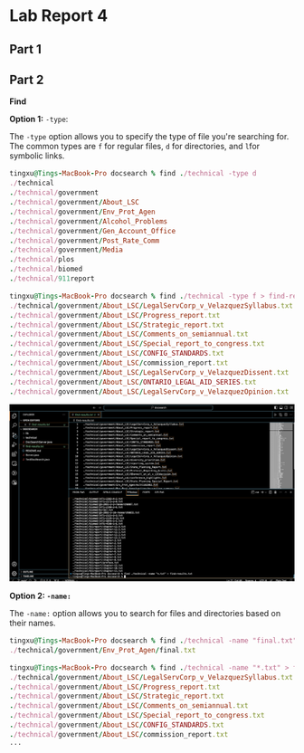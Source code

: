 # Lab Report 4

## Part 1

## Part 2

**Find**

**Option 1:** `-type`: 

The `-type` option allows you to specify the type of file you're searching for. The common types are `f` for regular files, `d` for directories, and `l`for symbolic links.

```ruby
tingxu@Tings-MacBook-Pro docsearch % find ./technical -type d
./technical
./technical/government
./technical/government/About_LSC
./technical/government/Env_Prot_Agen
./technical/government/Alcohol_Problems
./technical/government/Gen_Account_Office
./technical/government/Post_Rate_Comm
./technical/government/Media
./technical/plos
./technical/biomed
./technical/911report
```

```ruby
tingxu@Tings-MacBook-Pro docsearch % find ./technical -type f > find-results.txt
./technical/government/About_LSC/LegalServCorp_v_VelazquezSyllabus.txt
./technical/government/About_LSC/Progress_report.txt
./technical/government/About_LSC/Strategic_report.txt
./technical/government/About_LSC/Comments_on_semiannual.txt
./technical/government/About_LSC/Special_report_to_congress.txt
./technical/government/About_LSC/CONFIG_STANDARDS.txt
./technical/government/About_LSC/commission_report.txt
./technical/government/About_LSC/LegalServCorp_v_VelazquezDissent.txt
./technical/government/About_LSC/ONTARIO_LEGAL_AID_SERIES.txt
./technical/government/About_LSC/LegalServCorp_v_VelazquezOpinion.txt
```

![Image](lab5-1.png)

**Option 2: `-name:`**

The `-name:` option allows you to search for files and directories based on their names.

```ruby
tingxu@Tings-MacBook-Pro docsearch % find ./technical -name "final.txt"
./technical/government/Env_Prot_Agen/final.txt
```

```ruby
tingxu@Tings-MacBook-Pro docsearch % find ./technical -name "*.txt" > find-results.txt
./technical/government/About_LSC/LegalServCorp_v_VelazquezSyllabus.txt
./technical/government/About_LSC/Progress_report.txt
./technical/government/About_LSC/Strategic_report.txt
./technical/government/About_LSC/Comments_on_semiannual.txt
./technical/government/About_LSC/Special_report_to_congress.txt
./technical/government/About_LSC/CONFIG_STANDARDS.txt
./technical/government/About_LSC/commission_report.txt
···
